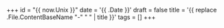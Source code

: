 +++
id = "{{ now.Unix }}"
date = '{{ .Date }}'
draft = false
title = '{{ replace .File.ContentBaseName "-" " " | title }}'
tags = []
+++
